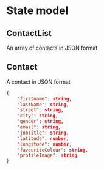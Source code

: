 # State model

## ContactList

An array of contacts in JSON format

## Contact

A contact in JSON format

```json
{
    "firstname": string,
    "lastName": string,
    "street": string,
    "city": string,
    "gender": string,
    "email": string,
    "jobTitle": string,
    "latitude": number,
    "longitude": number,
    "favouriteColour": string,
    "profileImage": string
}
```